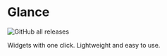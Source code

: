 # Glance
![GitHub all releases](https://img.shields.io/github/downloads/LiteTools/Glance/total?style=for-the-badge)

Widgets with one click. Lightweight and easy to use.
